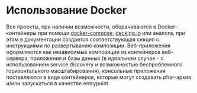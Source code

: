 # Использование Docker

Все проекты, при наличии возможности, оборачиваются в Docker-контейнеры при
помощи [docker-compose][1], [decking.io][2] или аналога, при этом в документации
создается соответствующая секция с инструкциями по развертыванию композиции.
Веб-приложения оформляются как независимые композиции из контейнеров
веб-сервера, приложения и базы данных (в идеальном случае - с использованием
service discovery и возможностью беспроблемного горизонтального
масштабирования), консольные приложения поставляются в виде контейнеров, которые
могут создавать phar-архив и/или запускаться в качестве entrypoint. 

  [1]: https://docs.docker.com/compose/
  [2]: http://decking.io/
